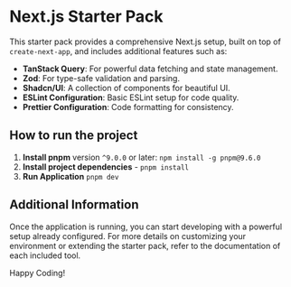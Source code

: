 # Next.js Starter Pack

This starter pack provides a comprehensive Next.js setup, built on top of `create-next-app`, and includes additional features such as:

- **TanStack Query**: For powerful data fetching and state management.
- **Zod**: For type-safe validation and parsing.
- **Shadcn/UI**: A collection of components for beautiful UI.
- **ESLint Configuration**: Basic ESLint setup for code quality.
- **Prettier Configuration**: Code formatting for consistency.

## How to run the project

1. **Install pnpm** version `^9.0.0` or later: `npm install -g pnpm@9.6.0`
2. **Install project dependencies** - `pnpm install`
3. **Run Application** `pnpm dev`

## Additional Information

Once the application is running, you can start developing with a powerful setup already configured. For more details on customizing your environment or extending the starter pack, refer to the documentation of each included tool.

Happy Coding!
